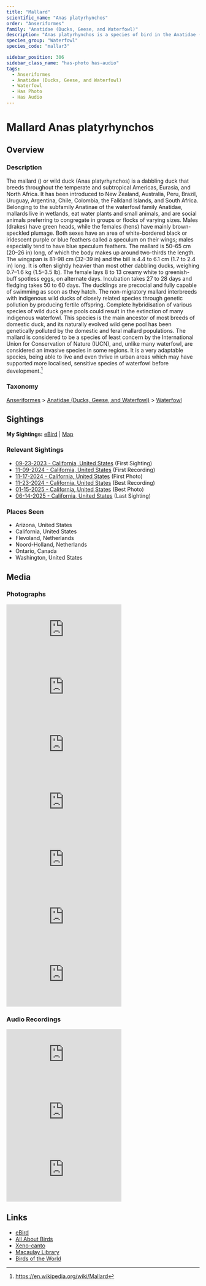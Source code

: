 ```yaml
---
title: "Mallard"
scientific_name: "Anas platyrhynchos"
order: "Anseriformes"
family: "Anatidae (Ducks, Geese, and Waterfowl)"
description: "Anas platyrhynchos is a species of bird in the Anatidae (Ducks, Geese, and Waterfowl) family. It has been observed 77 times. It has been photographed. It has been recorded."
species_group: "Waterfowl"
species_code: "mallar3"

sidebar_position: 306
sidebar_class_name: "has-photo has-audio"
tags: 
  - Anseriformes
  - Anatidae (Ducks, Geese, and Waterfowl)
  - Waterfowl
  - Has Photo
  - Has Audio
---
```


# Mallard <span className='sci_name'>Anas platyrhynchos</span>

## Overview

### Description
The mallard () or wild duck (Anas platyrhynchos) is a dabbling duck that breeds throughout the temperate and subtropical Americas, Eurasia, and North Africa. It has been introduced to New Zealand, Australia, Peru, Brazil, Uruguay, Argentina, Chile, Colombia, the Falkland Islands, and South Africa. Belonging to the subfamily Anatinae of the waterfowl family Anatidae, mallards live in wetlands, eat water plants and small animals, and are social animals preferring to congregate in groups or flocks of varying sizes.
Males (drakes) have green heads, while the females (hens) have mainly brown-speckled plumage. Both sexes have an area of white-bordered black or iridescent purple or blue feathers called a speculum on their wings; males especially tend to have blue speculum feathers. The mallard is 50–65 cm (20–26 in) long, of which the body makes up around two-thirds the length. The wingspan is 81–98 cm (32–39 in) and the bill is 4.4 to 6.1 cm (1.7 to 2.4 in) long. It is often slightly heavier than most other dabbling ducks, weighing 0.7–1.6 kg (1.5–3.5 lb). 
The female lays 8 to 13 creamy white to greenish-buff spotless eggs, on alternate days. Incubation takes 27 to 28 days and fledging takes 50 to 60 days. The ducklings are precocial and fully capable of swimming as soon as they hatch.
The non-migratory mallard interbreeds with indigenous wild ducks of closely related species through genetic pollution by producing fertile offspring. Complete hybridisation of various species of wild duck gene pools could result in the extinction of many indigenous waterfowl. This species is the main ancestor of most breeds of domestic duck, and its naturally evolved wild gene pool has been genetically polluted by the domestic and feral mallard populations.
The mallard is considered to be a species of least concern by the International Union for Conservation of Nature (IUCN), and, unlike many waterfowl, are considered an invasive species in some regions. It is a very adaptable species, being able to live and even thrive in urban areas which may have supported more localised, sensitive species of waterfowl before development.[^1]

[^1]: https://en.wikipedia.org/wiki/Mallard

### Taxonomy
[Anseriformes](/tags/anseriformes) > [Anatidae (Ducks, Geese, and Waterfowl)](/tags/anatidae-ducks-geese-and-waterfowl) > [Waterfowl](/tags/waterfowl)


## Sightings

**My Sightings:** [eBird](https://ebird.org/lifelist?r=world&time=life&spp=mallar3) | [Map](/map?species_code=mallar3)

### Relevant Sightings

* [09-23-2023 - California, United States](https://ebird.org/checklist/S150584251) (First Sighting)
* [11-09-2024 - California, United States](https://ebird.org/checklist/S202974271) (First Recording)
* [11-17-2024 - California, United States](https://ebird.org/checklist/S202811385) (First Photo)
* [11-23-2024 - California, United States](https://ebird.org/checklist/S203364471) (Best Recording)
* [01-15-2025 - California, United States](https://ebird.org/checklist/S209444881) (Best Photo)
* [06-14-2025 - California, United States](https://ebird.org/checklist/S250753679) (Last Sighting)

### Places Seen

* Arizona, United States
* California, United States
* Flevoland, Netherlands
* Noord-Holland, Netherlands
* Ontario, Canada
* Washington, United States



## Media
### Photographs
<iframe className="photo_iframe horizontal" src="https://macaulaylibrary.org/asset/629166805/embed" frameBorder="0" allowFullScreen></iframe>
<iframe className="photo_iframe horizontal" src="https://macaulaylibrary.org/asset/626996611/embed" frameBorder="0" allowFullScreen></iframe>
<iframe className="photo_iframe horizontal" src="https://macaulaylibrary.org/asset/629166812/embed" frameBorder="0" allowFullScreen></iframe>
<iframe className="photo_iframe horizontal" src="https://macaulaylibrary.org/asset/631525005/embed" frameBorder="0" allowFullScreen></iframe>
<iframe className="photo_iframe horizontal" src="https://macaulaylibrary.org/asset/632226415/embed" frameBorder="0" allowFullScreen></iframe>
<iframe className="photo_iframe horizontal" src="https://macaulaylibrary.org/asset/637299521/embed" frameBorder="0" allowFullScreen></iframe>
<iframe className="photo_iframe horizontal" src="https://macaulaylibrary.org/asset/637297156/embed" frameBorder="0" allowFullScreen></iframe>

### Audio Recordings
<iframe className="audio_iframe" src="https://macaulaylibrary.org/asset/626557641/embed" frameBorder="0" allowFullScreen></iframe>
<iframe className="audio_iframe" src="https://macaulaylibrary.org/asset/626618132/embed" frameBorder="0" allowFullScreen></iframe>
<iframe className="audio_iframe" src="https://macaulaylibrary.org/asset/626617932/embed" frameBorder="0" allowFullScreen></iframe>

## Links
* [eBird](https://ebird.org/species/mallar3) 
* [All About Birds](https://www.allaboutbirds.org/guide/mallar3) 
* [Xeno-canto](https://www.xeno-canto.org/species/anas-platyrhynchos) 
* [Macaulay Library](https://search.macaulaylibrary.org/catalog?taxonCode=mallar3&sort=rating_rank_desc)
* [Birds of the World](https://birdsoftheworld.org/bow/species/mallar3)
